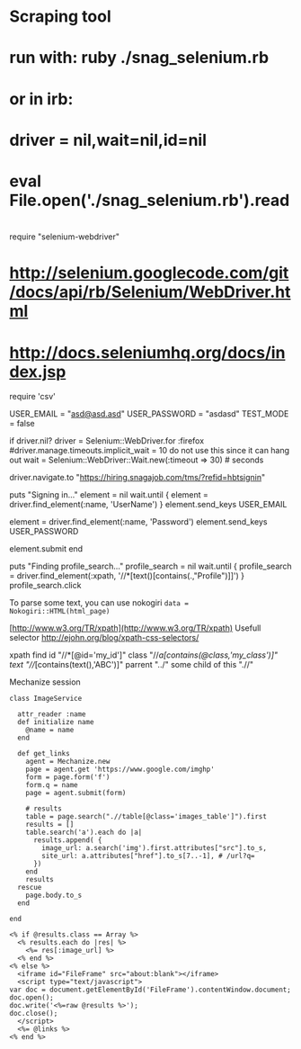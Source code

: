 # Scraping tool
#
# run with: ruby ./snag_selenium.rb
# or in irb:
# driver = nil,wait=nil,id=nil
# eval File.open('./snag_selenium.rb').read
#

require "selenium-webdriver"
# http://selenium.googlecode.com/git/docs/api/rb/Selenium/WebDriver.html
# http://docs.seleniumhq.org/docs/index.jsp
require 'csv'

USER_EMAIL = "asd@asd.asd"
USER_PASSWORD = "asdasd"
TEST_MODE = false

if driver.nil?
  driver = Selenium::WebDriver.for :firefox
  #driver.manage.timeouts.implicit_wait = 10 do not use this since it can hang out
  wait = Selenium::WebDriver::Wait.new(:timeout => 30) # seconds

  driver.navigate.to "https://hiring.snagajob.com/tms/?refid=hbtsignin"

  puts "Signing in..."
  element = nil
  wait.until { element = driver.find_element(:name, 'UserName') }
  element.send_keys USER_EMAIL

  element = driver.find_element(:name, 'Password')
  element.send_keys USER_PASSWORD

  element.submit
end


puts "Finding profile_search..."
profile_search = nil
wait.until { profile_search = driver.find_element(:xpath, '//*[text()[contains(.,"Profile")]]') }
profile_search.click




To parse some text, you can use nokogiri `data = Nokogiri::HTML(html_page)`

[http://www.w3.org/TR/xpath](http://www.w3.org/TR/xpath)
Usefull selector 
http://ejohn.org/blog/xpath-css-selectors/

xpath
  find id  "//*[@id='my_id']"
  class "//*a[contains(@class,'my_class')]"
  text "//*[contains(text(),'ABC')]"
  parrent "../"
  some child of this ".//"


Mechanize session 

~~~
class ImageService

  attr_reader :name
  def initialize name
    @name = name
  end

  def get_links
    agent = Mechanize.new
    page = agent.get 'https://www.google.com/imghp'
    form = page.form('f')
    form.q = name
    page = agent.submit(form)

    # results
    table = page.search(".//table[@class='images_table']").first
    results = []
    table.search('a').each do |a|
      results.append( {
        image_url: a.search('img').first.attributes["src"].to_s,
        site_url: a.attributes["href"].to_s[7..-1], # /url?q=
      })
    end
    results
  rescue
    page.body.to_s
  end

end
~~~

~~~
<% if @results.class == Array %>
  <% results.each do |res| %>
    <%= res[:image_url] %>
  <% end %>
<% else %>
  <iframe id="FileFrame" src="about:blank"></iframe>
  <script type="text/javascript">
var doc = document.getElementById('FileFrame').contentWindow.document;
doc.open();
doc.write('<%=raw @results %>');
doc.close();
  </script>
  <%= @links %>
<% end %>
~~~
